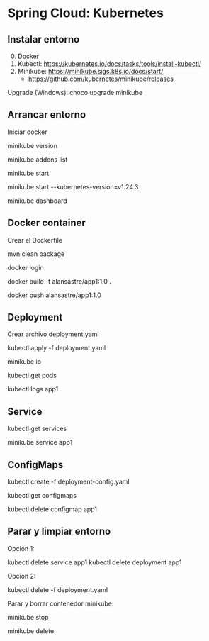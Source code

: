
# Spring Cloud: Kubernetes


## Instalar entorno

0. Docker
1. Kubectl: https://kubernetes.io/docs/tasks/tools/install-kubectl/
2. Minikube: https://minikube.sigs.k8s.io/docs/start/
    * https://github.com/kubernetes/minikube/releases

Upgrade (Windows): choco upgrade minikube


## Arrancar entorno

Iniciar docker

minikube version

minikube addons list 

minikube start 

minikube start --kubernetes-version=v1.24.3

minikube dashboard

## Docker container

Crear el Dockerfile

mvn clean package

docker login

docker build -t alansastre/app1:1.0 .

docker push alansastre/app1:1.0


## Deployment

Crear archivo deployment.yaml

kubectl apply -f deployment.yaml

minikube ip

kubectl get pods 

kubectl logs app1

## Service

kubectl get services

minikube service app1


## ConfigMaps

kubectl create -f deployment-config.yaml

kubectl get configmaps

kubectl delete configmap app1


## Parar y limpiar entorno

Opción 1:

kubectl delete service app1
kubectl delete deployment app1

Opción 2:

kubectl delete -f deployment.yaml

Parar y borrar contenedor minikube:

minikube stop

minikube delete



